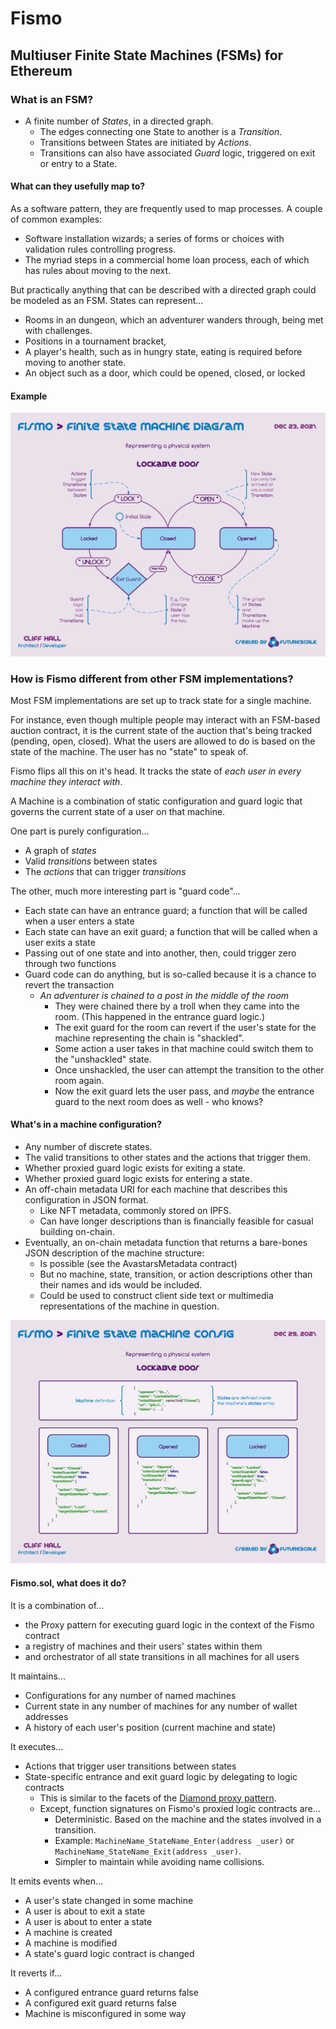# Fismo
## Multiuser Finite State Machines (FSMs) for Ethereum

### What is an FSM?

- A finite number of _States_, in a directed graph. 
  - The edges connecting one State to another is a _Transition_.
  - Transitions between States are initiated by _Actions_.
  - Transitions can also have associated _Guard_ logic, triggered on exit or entry to a State.

#### What can they usefully map to?

As a software pattern, they are frequently used to map processes. A couple of common examples:
  * Software installation wizards; a series of forms or choices with validation rules controlling progress.
  * The myriad steps in a commercial home loan process, each of which has rules about moving to the next.

But practically anything that can be described with a directed graph could be modeled as an FSM. States can represent...
  * Rooms in an dungeon, which an adventurer wanders through, being met with challenges.
  * Positions in a tournament bracket,
  * A player's health, such as in hungry state, eating is required before moving to another state.
  * An object such as a door, which could be opened, closed, or locked
  
#### Example
![Lockable Door FSM example](docs/LockableDoorFSM.png)

### How is Fismo different from other FSM implementations?
Most FSM implementations are set up to track state for a single machine.

For instance, even though multiple people may interact with an FSM-based auction contract, it is the current state of 
the auction that's being tracked (pending, open, closed). What the users are allowed to do is based on the state of 
the machine. The user has no "state" to speak of.

Fismo flips all this on it's head. It tracks the state of _each user in every machine they interact with_.

A Machine is a combination of static configuration and guard logic that governs the current state of a user on that machine.

One part is purely configuration...
  * A graph of _states_
  * Valid _transitions_ between states
  * The _actions_ that can trigger _transitions_

The other, much more interesting part is "guard code"...
  * Each state can have an entrance guard; a function that will be called when a user enters a state
  * Each state can have an exit guard; a function that will be called when a user exits a state
  * Passing out of one state and into another, then, could trigger zero through two functions
  * Guard code can do anything, but is so-called because it is a chance to revert the transaction
    - _An adventurer is chained to a post in the middle of the room_
      - They were chained there by a troll when they came into the room. (This happened in the entrance guard logic.)
      - The exit guard for the room can revert if the user's state for the machine representing the chain is "shackled".
      - Some action a user takes in that machine could switch them to the "unshackled" state.
      - Once unshackled, the user can attempt the transition to the other room again.
      - Now the exit guard lets the user pass, and _maybe_ the entrance guard to the next room does as well - who knows?

#### What's in a machine configuration?
* Any number of discrete states.
* The valid transitions to other states and the actions that trigger them.
* Whether proxied guard logic exists for exiting a state.
* Whether proxied guard logic exists for entering a state.
* An off-chain metadata URI for each machine that describes this configuration in JSON format.
    - Like NFT metadata, commonly stored on IPFS.
    - Can have longer descriptions than is financially feasible for casual building on-chain.
* Eventually, an on-chain metadata function that returns a bare-bones JSON description of the machine structure:
    - Is possible (see the AvastarsMetadata contract)
    - But no machine, state, transition, or action descriptions other than their names and ids would be included.
    - Could be used to construct client side text or multimedia representations of the machine in question.

![Lockable Door FSM example](docs/LockableDoorConfig.png)

#### Fismo.sol, what does it do?
It is a combination of...
  - the Proxy pattern for executing guard logic in the context of the Fismo contract
  - a registry of machines and their users' states within them
  - and orchestrator of all state transitions in all machines for all users

It maintains...
  * Configurations for any number of named machines
  * Current state in any number of machines for any number of wallet addresses
  * A history of each user's position (current machine and state)

It executes...
  * Actions that trigger user transitions between states
  * State-specific entrance and exit guard logic by delegating to logic contracts
    - This is similar to the facets of the [Diamond proxy pattern](https://eips.ethereum.org/EIPS/eip-2535).
    - Except, function signatures on Fismo's proxied logic contracts are...
      - Deterministic. Based on the machine and the states involved in a transition.
      - Example: `MachineName_StateName_Enter(address _user)` or `MachineName_StateName_Exit(address _user)`.
      - Simpler to maintain while avoiding name collisions.

It emits events when...
  * A user's state changed in some machine
  * A user is about to exit a state
  * A user is about to enter a state
  * A machine is created
  * A machine is modified
  * A state's guard logic contract is changed

It reverts if...
  * A configured entrance guard returns false
  * A configured exit guard returns false
  * Machine is misconfigured in some way